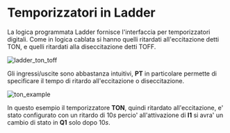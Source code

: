 # Temporizzatori in Ladder  

La logica programmata Ladder fornisce l'interfaccia per temporizzatori digitali. Come in logica cablata si hanno quelli ritardati all'eccitazione detti TON, e quelli ritardati alla diseccitazione detti TOFF.  

![ladder_ton_toff](https://github.com/dennyb87/elettrotecnica-serale/assets/7195133/406ac1d5-5e43-4ddd-9c13-e014ca1516a2)  

Gli ingressi/uscite sono abbastanza intuitivi, **PT** in particolare permette di specificare il tempo di ritardo all'eccitazione o diseccitazione.  

![ton_example](https://github.com/dennyb87/elettrotecnica-serale/assets/7195133/8fe90d45-f930-4660-8fd4-9e4887e7ad4e)  

In questo esempio il temporizzatore **TON**, quindi ritardato all'eccitazione, e' stato configurato con un ritardo di $10s$ percio' all'attivazione di **I1** si avra' un cambio di stato in **Q1** solo dopo $10s$.  
